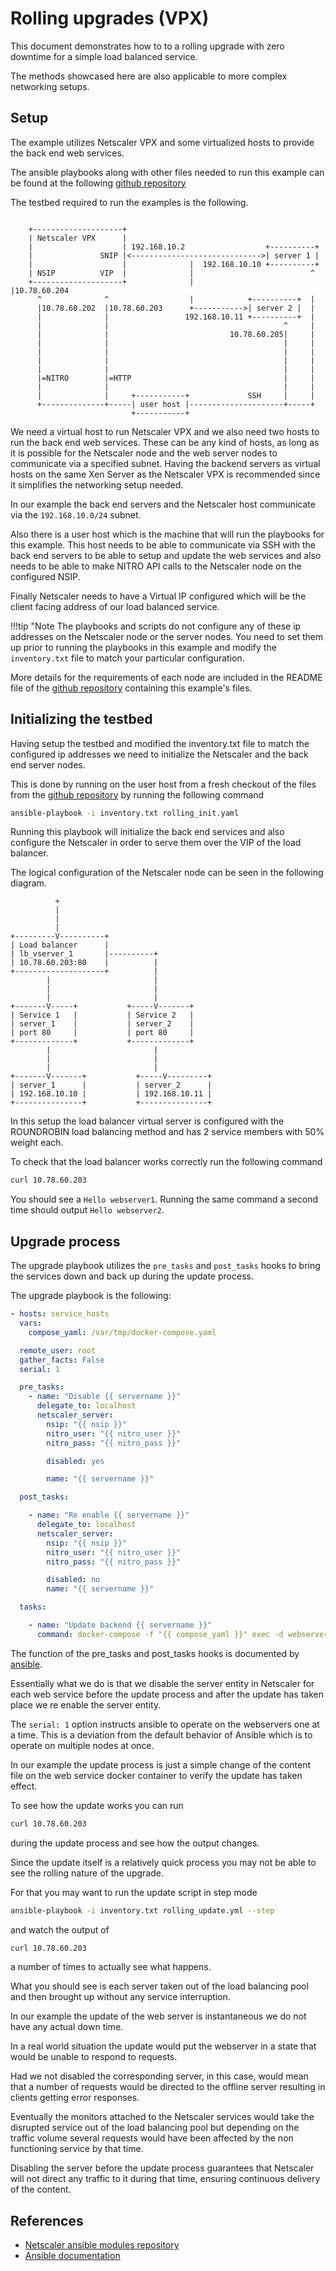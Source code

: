 # Rolling upgrades (VPX)

This document demonstrates how to to a rolling upgrade with zero
downtime for a simple load balanced service.

The methods showcased here are also applicable to more complex
networking setups.

## Setup

The example utilizes Netscaler VPX and some virtualized hosts to provide
the back end web services.

The ansible playbooks along with other files needed to run this example
can be found at the following [github
repository](https://github.com/citrix/netscaler-rolling-updates-vpx-example)

The testbed required to run the examples is the following.

```

    +--------------------+
    | Netscaler VPX      |
    |                    | 192.168.10.2                  +----------+
    |               SNIP |<----------------------------->| server 1 |
    |                    |              |  192.168.10.10 +----------+
    | NSIP          VIP  |              |                          ^
    +--------------------+              |                          |10.78.60.204
      ^              ^                  |            +----------+  |
      |10.78.60.202  |10.78.60.203      +----------->| server 2 |  |
      |              |                 192.168.10.11 +----------+  |
      |              |                                       ^     |
      |              |                           10.78.60.205|     |
      |              |                                       |     |
      |              |                                       |     |
      |              |                                       |     |
      |              |                                       |     |
      |=NITRO        |=HTTP                                  |     |
      |              |                                       |     |
      |              |     +-----------+             SSH     |     |
      +--------------+-----| user host |---------------------+-----+
                           +-----------+
```

We need a virtual host to run Netscaler VPX and we also need two hosts
to run the back end web services. These can be any kind of hosts, as
long as it is possible for the Netscaler node and the web server nodes
to communicate via a specified subnet. Having the backend servers as
virtual hosts on the same Xen Server as the Netscaler VPX is recommended
since it simplifies the networking setup needed.

In our example the back end servers and the Netscaler host communicate
via the `192.168.10.0/24` subnet.

Also there is a user host which is the machine that will run the
playbooks for this example. This host needs to be able to communicate
via SSH with the back end servers to be able to setup and update the web
services and also needs to be able to make NITRO API calls to the
Netscaler node on the configured NSIP.

Finally Netscaler needs to have a Virtual IP configured which will be
the client facing address of our load balanced service.

!!!tip "Note
		The playbooks and scripts do not configure any of these ip addresses on the Netscaler node or the server nodes. You need to set them up prior to running the playbooks in this example and modify the `inventory.txt` file to match your particular configuration.

More details for the requirements of each node are included in the
README file of the [github
repository](https://github.com/citrix/netscaler-rolling-updates-vpx-example)
containing this example's files.

## Initializing the testbed

Having setup the testbed and modified the inventory.txt file to match
the configured ip addresses we need to initialize the Netscaler and the
back end server nodes.

This is done by running on the user host from a fresh checkout of the
files from the [github
repository](https://github.com/citrix/netscaler-rolling-updates-vpx-example)
by running the following command

```bash
ansible-playbook -i inventory.txt rolling_init.yaml
```

Running this playbook will initialize the back end services and also
configure the Netscaler in order to serve them over the VIP of the load
balancer.

The logical configuration of the Netscaler node can be seen in the
following diagram.

```
          +
          |
          |
          |
+---------V----------+
| Load balancer      |
| lb_vserver_1       |----------+
| 10.78.60.203:80    |          |
+--------------------+          |
        |                       |
        |                       |
        |                       |
+-------V-----+           +-----V-------+
| Service 1   |           | Service 2   |
| server_1    |           | server_2    |
| port 80     |           | port 80     |
+-------------+           +-------------+
        |                       |
        |                       |
        |                       |
+-------V-------+           +-----V---------+
| server_1      |           | server_2      |
| 192.168.10.10 |           | 192.168.10.11 |
+---------------+           +---------------+
```

In this setup the load balancer virtual server is configured with the
ROUNDROBIN load balancing method and has 2 service members with 50%
weight each.

To check that the load balancer works correctly run the following
command

```bash
curl 10.78.60.203
```

You should see a `Hello webserver1`. Running the same command a second
time should output `Hello webserver2`.

## Upgrade process

The upgrade playbook utilizes the `pre_tasks` and `post_tasks` hooks to
bring the services down and back up during the update process.

The upgrade playbook is the following:

```yaml
- hosts: service_hosts
  vars:
    compose_yaml: /var/tmp/docker-compose.yaml

  remote_user: root
  gather_facts: False
  serial: 1

  pre_tasks:
    - name: "Disable {{ servername }}"
      delegate_to: localhost
      netscaler_server:
        nsip: "{{ nsip }}"
        nitro_user: "{{ nitro_user }}"
        nitro_pass: "{{ nitro_pass }}"

        disabled: yes

        name: "{{ servername }}"

  post_tasks:

    - name: "Re enable {{ servername }}"
      delegate_to: localhost
      netscaler_server:
        nsip: "{{ nsip }}"
        nitro_user: "{{ nitro_user }}"
        nitro_pass: "{{ nitro_pass }}"

        disabled: no
        name: "{{ servername }}"

  tasks:

    - name: "Update backend {{ servername }}"
      command: docker-compose -f "{{ compose_yaml }}" exec -d webserver bash -c "echo 'hello updated {{ servername }}' > /app/content.txt"
```

The function of the pre\_tasks and post\_tasks hooks is documented by
[ansible](https://docs.ansible.com/ansible/playbooks_roles.html).

Essentially what we do is that we disable the server entity in Netscaler
for each web service before the update process and after the update has
taken place we re enable the server entity.

The `serial: 1` option instructs ansible to operate on the webservers
one at a time. This is a deviation from the default behavior of Ansible
which is to operate on multiple nodes at once.

In our example the update process is just a simple change of the content
file on the web service docker container to verify the update has taken
effect.

To see how the update works you can run

```bash
curl 10.78.60.203
```

during the update process and see how the output changes.

Since the update itself is a relatively quick process you may not be
able to see the rolling nature of the upgrade.

For that you may want to run the update script in step mode

```bash
ansible-playbook -i inventory.txt rolling_update.yml --step
```

and watch the output of

```bash
curl 10.78.60.203
```

a number of times to actually see what happens.

What you should see is each server taken out of the load balancing pool
and then brought up without any service interruption.

In our example the update of the web server is instantaneous we do not
have any actual down time.

In a real world situation the update would put the webserver in a state
that would be unable to respond to requests.

Had we not disabled the corresponding server, in this case, would mean
that a number of requests would be directed to the offline server
resulting in clients getting error responses.

Eventually the monitors attached to the Netscaler services would take
the disrupted service out of the load balancing pool but depending on
the traffic volume several requests would have been affected by the non
functioning service by that time.

Disabling the server before the update process guarantees that Netscaler
will not direct any traffic to it during that time, ensuring continuous
delivery of the content.

## References

* [Netscaler ansible modules repository](https://github.com/citrix/netscaler-ansible-modules)
* [Ansible documentation](https://docs.ansible.com/ansible/index.html)
